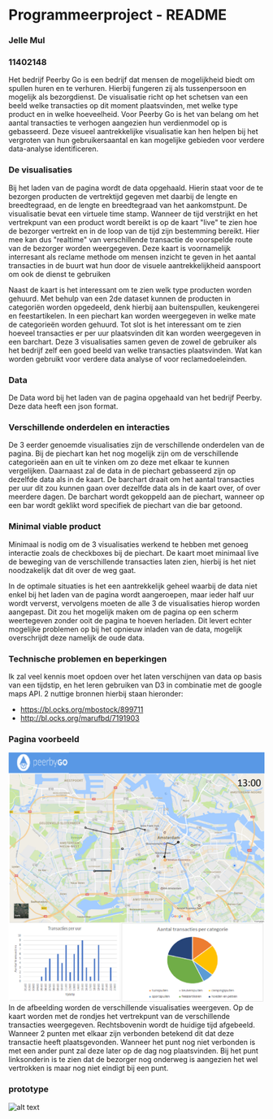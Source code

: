 # Programmeerproject - README
### Jelle Mul
### 11402148

Het bedrijf Peerby Go is een bedrijf dat mensen de mogelijkheid biedt om spullen huren en te verhuren. Hierbij fungeren zij als tussenpersoon en mogelijk als bezorgdienst. De visualisatie richt op het schetsen van een beeld welke transacties op dit moment plaatsvinden, met welke type product en in welke hoeveelheid. Voor Peerby Go is het van belang om het aantal transacties te verhogen aangezien hun verdienmodel op is gebasseerd. Deze visueel aantrekkelijke visualisatie kan hen helpen bij het vergroten van hun gebruikersaantal en kan mogelijke gebieden voor verdere data-analyse identificeren.

### De visualisaties
Bij het laden van de pagina wordt de data opgehaald. Hierin staat voor de te bezorgen producten de vertrektijd gegeven met daarbij de lengte en breedtegraad, en de lengte en breedtegraad van het aankomstpunt. De visualisatie bevat een virtuele time stamp. Wanneer de tijd verstrijkt en het vertrekpunt van een product wordt bereikt is op de kaart "live" te zien hoe de bezorger vertrekt en in de loop van de tijd zijn bestemming bereikt. Hier mee kan dus "realtime" van verschillende transactie de voorspelde route van de bezorger worden weergegeven. Deze kaart is voornamelijk interresant als reclame methode om mensen inzicht te geven in het aantal transacties in de buurt wat hun door de visuele aantrekkelijkheid aanspoort om ook de dienst te gebruiken

Naast de kaart is het interessant om te zien welk type producten worden gehuurd. Met behulp van een 2de dataset kunnen de producten in categoriën worden opgedeeld, denk hierbij aan buitenspullen, keukengerei en feestartikelen. In een piechart kan worden weergegeven in welke mate de categorieën worden gehuurd. Tot slot is het interessant om te zien hoeveel transacties er per uur plaatsvinden dit kan worden weergegeven in een barchart. Deze 3 visualisaties samen geven de zowel de gebruiker als het bedrijf zelf een goed beeld van welke transacties plaatsvinden. Wat kan worden gebruikt voor verdere data analyse of voor reclamedoeleinden.

### Data
De Data word bij het laden van de pagina opgehaald van het bedrijf Peerby. Deze data heeft een json format.

### Verschillende onderdelen en interacties
De 3 eerder genoemde visualisaties zijn de verschillende onderdelen van de pagina. Bij de piechart kan het nog mogelijk zijn om de verschillende categorieën aan en uit te vinken om zo deze met elkaar te kunnen vergelijken. Daarnaast zal de data in de piechart gebasseerd zijn op dezelfde data als in de kaart. De barchart draait om het aantal transacties per uur dit zou kunnen gaan over dezelfde data als in de kaart over, of over meerdere dagen. De barchart wordt gekoppeld aan de piechart, wanneer op een bar wordt geklikt word specifiek de piechart van die bar getoond.

### Minimal viable product
Minimaal is nodig om de 3 visualisaties werkend te hebben met genoeg interactie zoals de checkboxes bij de piechart. De kaart moet minimaal live de beweging van de verschillende transacties laten zien, hierbij is het niet noodzakelijk dat dit over de weg gaat.

In de optimale situaties is het een aantrekkelijk geheel waarbij de data niet enkel bij het laden van de pagina wordt aangeroepen, maar ieder half uur wordt ververst, vervolgens moeten de alle 3 de visualisaties hierop worden aangepast. Dit zou het mogelijk maken om de pagina op een scherm weertegeven zonder ooit de pagina te hoeven herladen. Dit levert echter mogelijke problemen op bij het opnieuw inladen van de data, mogelijk overschrijdt deze namelijk de oude data.

### Technische problemen en beperkingen
Ik zal veel kennis moet opdoen over het laten verschijnen van data op basis van een tijdstip, en het leren gebruiken van D3 in combinatie met de google maps API. 2 nuttige bronnen hierbij staan hieronder:
- https://bl.ocks.org/mbostock/899711
- http://bl.ocks.org/marufbd/7191903

### Pagina voorbeeld
![alt text](https://github.com/JelleMul/programmeerproject/blob/master/doc/pagina%20programmeerproject%20voorbeeld.png "Voorbeeld pagina")
In de afbeelding worden de verschillende visualisaties weergeven. Op de kaart worden met de rondjes het vertrekpunt van de verschillende transacties weergegeven. Rechtsbovenin wordt de huidige tijd afgebeeld. Wanneer 2 punten met elkaar zijn verbonden betekend dit dat deze transactie heeft plaatsgevonden. Wanneer het punt nog niet verbonden is met een ander punt zal deze later op de dag nog plaatsvinden. Bij het punt linksonderin is te zien dat de bezorger nog onderweg is aangezien het wel vertrokken is maar nog niet eindigt bij een punt.

### prototype
![alt text](https://github.com/JelleMul/programmeerproject/blob/master/doc/prototype.PNG "Prototype")
